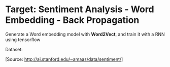 # Target: Sentiment Analysis - Word Embedding - Back Propagation

Generate a Word embedding model with **Word2Vect**, and train it with a RNN using tensorflow


Dataset: 

[Source: http://ai.stanford.edu/~amaas/data/sentiment/]
